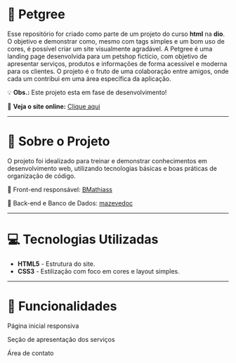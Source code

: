 # 🐾 Petgree

Esse repositório for criado como parte de um projeto do curso **html** na **dio**. O objetivo e demonstrar como, mesmo com tags simples e um bom uso de cores, é possível criar um site visualmente agradável.
A Petgree é uma landing page desenvolvida para um petshop fictício, com objetivo de apresentar serviços, produtos e informações de forma acessível e moderna para os clientes. O projeto é o fruto de uma colaboração entre amigos, onde cada um contribui em uma área específica da aplicação.

💡 **Obs.:** Este projeto esta em fase de desenvolvimento!

🚀 **Veja o site online:** [Clique aqui](https://petgree.onrender.com)

---

# 📌 **Sobre o Projeto**

O projeto foi idealizado para treinar e demonstrar conhecimentos em desenvolvimento web, utilizando tecnologias básicas e boas práticas de organização de código.

🔸 Front-end responsável: [BMathiass](https://github.com/BMathiass)

🔸 Back-end e Banco de Dados: [mazevedoc](https://github.com/mazevedoc)

---

# 💻 Tecnologias Utilizadas

- **HTML5** - Estrutura do site.
- **CSS3** - Estilização com foco em cores e layout simples.

---

# 🎨 Funcionalidades

Página inicial responsiva

Seção de apresentação dos serviços

Área de contato
